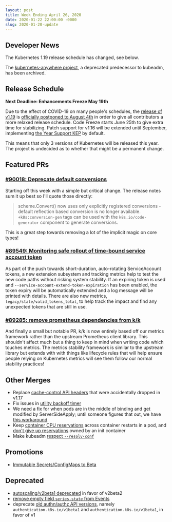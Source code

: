 ```yaml
---
layout: post
title: Week Ending April 26, 2020
date: 2020-01-22 22:00:00 -0000
slug: 2020-01-20-update
---
```


## Developer News

The Kubernetes 1.19 release schedule has changed, see below.

The [kubernetes-anywhere project](https://github.com/kubernetes-retired/kubernetes-anywhere), a deprecated predecessor to kubeadm, has been archived.

## Release Schedule

**Next Deadline: Enhancements Freeze May 19th**

Due to the effect of COVID-19 on many people's schedules, the [release of v1.19](https://github.com/kubernetes/sig-release/tree/master/releases/release-1.19) is [officially postponed to August 4th](https://github.com/kubernetes/sig-release/pull/1065) in order to give all contributors a more relaxed release schedule.  Code Freeze starts June 25th to give extra time for stabilizing.  Patch support for v1.16 will be extended until September, implementing [the Year Support KEP](https://github.com/kubernetes/enhancements/pull/1497) by default.

This means that only 3 versions of Kubernetes will be released this year.  The project is undecided as to whether that might be a permanent change.

## Featured PRs

### [#90018: Deprecate default conversions](https://github.com/kubernetes/kubernetes/pull/90018)

Starting off this week with a simple but critical change. The release notes sum it up best so I'll quote those directly:

> scheme.Convert() now uses only explicitly registered conversions - default reflection based conversion is no longer available. `+k8s:conversion-gen` tags can be used with the `k8s.io/code-generator` component to generate conversions.

This is a great step towards removing a lot of the implicit magic on core types!

### [#89549: Monitoring safe rollout of time-bound service account token](https://github.com/kubernetes/kubernetes/pull/89549)

As part of the push towards short-duration, auto-rotating ServiceAccount tokens, a new extension subsystem and tracking metrics help to test the new code paths without risking system stability. If an expiring token is used and `--service-account-extend-token-expiration` has been enabled, the token expiry will be automatically extended and a log message will be printed with details. There are also new metrics, `legacy/stale/valid_tokens_total`, to help track the impact and find any unexpected tokens that are still in use.

### [#89285: remove prometheus dependencies from k/k](https://github.com/kubernetes/kubernetes/pull/89285)

And finally a small but notable PR, k/k is now entirely based off our metrics framework rather than the upstream Prometheus client library. This shouldn't affect much but a thing to keep in mind when writing code which touches metrics. The metrics stability framework is similar to the upstream library but extends with with things like lifecycle rules that will help ensure people relying on Kubernetes metrics will see them follow our normal stability practices!

## Other Merges

* Replace [cache-control API headers](https://github.com/kubernetes/kubernetes/pull/90468) that were accidentally dropped in v1.17
* Fix issues in [utility backoff timer](https://github.com/kubernetes/kubernetes/pull/90476/files)
* We need a fix for when pods are in the middle of binding and get modified by ServerSideApply; until someone figures that out, we have [this workaround](https://github.com/kubernetes/kubernetes/pull/90373)
* Keep [container CPU reservations](https://github.com/kubernetes/kubernetes/pull/90377) across container restarts in a pod, and [don't give up reservations](https://github.com/kubernetes/kubernetes/pull/90419) owned by an init container
* Make kubeadm [respect `--resolv-conf`](https://github.com/kubernetes/kubernetes/pull/90394)

## Promotions

* [Immutable Secrets/ConfigMaps to Beta](https://github.com/kubernetes/kubernetes/pull/89594)

## Deprecated

* [autoscaling/v2beta1 deprecated](https://github.com/kubernetes/kubernetes/pull/90463) in favor of v2beta2
* [remove empty field `series.state` from Events](https://github.com/kubernetes/kubernetes/pull/90449)
* deprecate [old authn/authz API versions](https://github.com/kubernetes/kubernetes/pull/90458), namely `authentication.k8s.io/v1beta1` and `authentication.k8s.io/v1beta1`, in favor of v1
